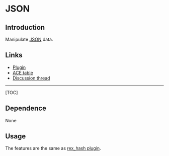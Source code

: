 # JSON

## Introduction

Manipulate [JSON](http://www.json.org/) data.

## Links

- [Plugin](https://rexrainbow.github.io/C2RexDoc/repo/rex_bHash.7z)
- [ACE table](https://rexrainbow.github.io/C2RexDoc/c2rexpluginsACE/behavior_rex_bhash.html)
- [Discussion thread](https://www.scirra.com/forum/plugin-hash-table_t65765)


----

[TOC]

## Dependence

None

## Usage

The features are the same as [rex_hash plugin](rex_hash.md).